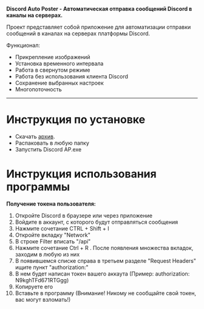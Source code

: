 __Discord Auto Poster - Автоматическая отправка сообщений Discord в каналы на серверах.__

Проект представляет собой приложение для автоматизации отправки сообщений в каналах на серверах платформы Discord. 

Функционал:
- Прикрепление изображений
- Установка временного интервала
- Работа в свернутом режиме
- Работа без использования клиента Discord
- Сохранение выбранных настроек
- Многопоточность

----------
# Инструкция по установке

- Скачать [архив](https://drive.google.com/file/d/1cmfit3EktDX1EImapgpAALXK_U4NdQvy/view?usp=sharing).
- Распаковать в любую папку
- Запустить Discord AP.exe

# Инструкция использования программы
__Получение токена пользователя:__
1. Откройте Discord в браузере или через приложение
2. Войдите в аккаунт, с которого будут отправляться сообщения
3. Нажмите сочетание CTRL + Shift + I
4. Откройте вкладку "Network"
5. В строке Filter вписать "/api"
6. Нажмите сочетание Ctrl + R . После появления множества вкладок, заходим в любую из них
7. В появившемся списке справа в третьем разделе "Request Headers" ищите пункт "authorization:"
8. В нем будет написан токен вашего аккаута (Пример: authorization: N9kghTFd671RTGgg)
9. Копируете его
10. Вставьте в программу (Внимание! Никому не сообщайте свой токен, вас могут взломать!)
